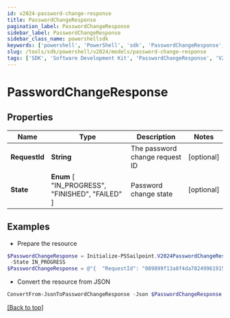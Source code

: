```yaml
---
id: v2024-password-change-response
title: PasswordChangeResponse
pagination_label: PasswordChangeResponse
sidebar_label: PasswordChangeResponse
sidebar_class_name: powershellsdk
keywords: ['powershell', 'PowerShell', 'sdk', 'PasswordChangeResponse', 'V2024PasswordChangeResponse'] 
slug: /tools/sdk/powershell/v2024/models/password-change-response
tags: ['SDK', 'Software Development Kit', 'PasswordChangeResponse', 'V2024PasswordChangeResponse']
---
```



# PasswordChangeResponse

## Properties

Name | Type | Description | Notes
------------ | ------------- | ------------- | -------------
**RequestId** | **String** | The password change request ID | [optional] 
**State** |  **Enum** [  "IN_PROGRESS",    "FINISHED",    "FAILED" ] | Password change state | [optional] 

## Examples

- Prepare the resource
```powershell
$PasswordChangeResponse = Initialize-PSSailpoint.V2024PasswordChangeResponse  -RequestId 089899f13a8f4da7824996191587bab9 `
 -State IN_PROGRESS
$PasswordChangeResponse = @"{  "RequestId": "089899f13a8f4da7824996191587bab9", "State": "IN_PROGRESS" }"@
```

- Convert the resource from JSON
```powershell
ConvertFrom-JsonToPasswordChangeResponse -Json $PasswordChangeResponse
```


[[Back to top]](#) 

